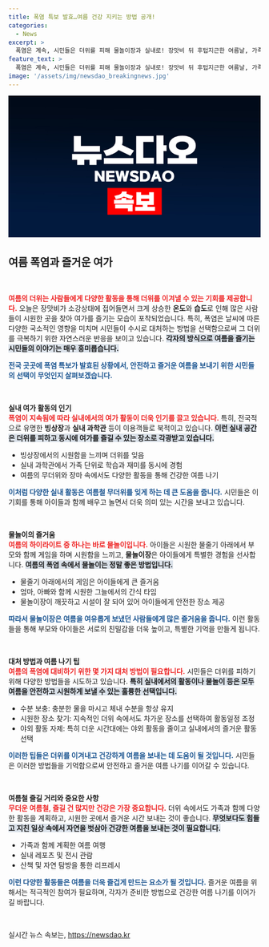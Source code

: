 ```yaml
---
title: 폭염 특보 발효…여름 건강 지키는 방법 공개!
categories:
  - News
excerpt: >
  폭염은 계속, 시민들은 더위를 피해 물놀이장과 실내로! 장맛비 뒤 후텁지근한 여름날, 가족 단위의 피서법과 시원한 나들이 장소를 소개합니다. 더위에 지친 일상, 당신은 어떻게 나날을 보내고 있나요?
feature_text: >
  폭염은 계속, 시민들은 더위를 피해 물놀이장과 실내로! 장맛비 뒤 후텁지근한 여름날, 가족 단위의 피서법과 시원한 나들이 장소를 소개합니다. 더위에 지친 일상, 당신은 어떻게 나날을 보내고 있나요?
image: '/assets/img/newsdao_breakingnews.jpg'
---
```


<p><img src="/assets/img/newsdao_breakingnews.jpg" alt="implanttips 속보" /></p>

<h2 data-ke-size="size26">여름 폭염과 즐거운 여가</h2>

<p data-ke-size="size16">&nbsp;</p>

<p><b><span style="color: #ee2323;">여름의 더위는 사람들에게 다양한 활동을 통해 더위를 이겨낼 수 있는 기회를 제공합니다.</span></b> 오늘은 장맛비가 소강상태에 접어들면서 크게 상승한 <b>온도</b>와 <b>습도</b>로 인해 많은 사람들이 시원한 곳을 찾아 여가를 즐기는 모습이 포착되었습니다. 특히, 폭염은 날씨에 따른 다양한 국소적인 영향을 미치며 시민들이 수시로 대처하는 방법을 선택함으로써 그 더위를 극복하기 위한 자연스러운 반응을 보이고 있습니다. <b><span style="background-color: #21538527;">각자의 방식으로 여름을 즐기는 시민들의 이야기는 매우 흥미롭습니다.</span></b></p>

<p><b><span style="color: #1a5490;">전국 곳곳에 폭염 특보가 발효된 상황에서, 안전하고 즐거운 여름을 보내기 위한 시민들의 선택이 무엇인지 살펴보겠습니다.</span></b></p>

<p data-ke-size="size16">&nbsp;</p>

<p><b>실내 여가 활동의 인기</b><br />
<b><span style="color: #ee2323;">폭염이 지속됨에 따라 실내에서의 여가 활동이 더욱 인기를 끌고 있습니다.</span></b> 특히, 전국적으로 유명한 <b>빙상장</b>과 <b>실내 과학관</b> 등이 이용객들로 북적이고 있습니다. <b><span style="background-color: #21538527;">이런 실내 공간은 더위를 피하고 동시에 여가를 즐길 수 있는 장소로 각광받고 있습니다.</span></b> </p>

<ul>
    <li>빙상장에서의 시원함을 느끼며 더위를 잊음</li>
    <li>실내 과학관에서 가족 단위로 학습과 재미를 동시에 경험</li>
    <li>여름의 무더위와 장마 속에서도 다양한 활동을 통해 건강한 여름 나기</li>
</ul>

<p><b><span style="color: #1a5490;">이처럼 다양한 실내 활동은 여름철 무더위를 잊게 하는 데 큰 도움을 줍니다.</span></b> 시민들은 이 기회를 통해 아이들과 함께 배우고 놀면서 더욱 의미 있는 시간을 보내고 있습니다. </p>

<p data-ke-size="size16">&nbsp;</p>

<p><b>물놀이의 즐거움</b><br />
<b><span style="color: #ee2323;">여름의 하이라이트 중 하나는 바로 물놀이입니다.</span></b> 아이들은 시원한 물줄기 아래에서 부모와 함께 게임을 하며 시원함을 느끼고, <b>물놀이장</b>은 아이들에게 특별한 경험을 선사합니다. <b><span style="background-color: #21538527;">여름의 폭염 속에서 물놀이는 정말 좋은 방법입니다.</span></b></p>

<ul>
    <li>물줄기 아래에서의 게임은 아이들에게 큰 즐거움</li>
    <li>엄마, 아빠와 함께 시원한 그늘에서의 간식 타임</li>
    <li>물놀이장이 깨끗하고 시설이 잘 되어 있어 아이들에게 안전한 장소 제공</li>
</ul>

<p><b><span style="color: #1a5490;">따라서 물놀이장은 여름을 여유롭게 보냈던 사람들에게 많은 즐거움을 줍니다.</span></b> 이런 활동들을 통해 부모와 아이들은 서로의 친밀감을 더욱 높이고, 특별한 기억을 만들게 됩니다. </p>

<p data-ke-size="size16">&nbsp;</p>

<p><b>대처 방법과 여름 나기 팁</b><br />
<b><span style="color: #ee2323;">여름의 폭염에 대비하기 위한 몇 가지 대처 방법이 필요합니다.</span></b> 시민들은 더위를 피하기 위해 다양한 방법들을 시도하고 있습니다. <b><span style="background-color: #21538527;">특히 실내에서의 활동이나 물놀이 등은 모두 여름을 안전하고 시원하게 보낼 수 있는 훌륭한 선택입니다.</span></b></p>

<ul>
    <li>수분 보충: 충분한 물을 마시고 체내 수분을 항상 유지</li>
    <li>시원한 장소 찾기: 지속적인 더위 속에서도 차가운 장소를 선택하여 활동일정 조정</li>
    <li>야외 활동 자제: 특히 더운 시간대에는 야외 활동을 줄이고 실내에서의 즐거운 활동 선택</li>
</ul>

<p><b><span style="color: #1a5490;">이러한 팁들은 더위를 이겨내고 건강하게 여름을 보내는 데 도움이 될 것입니다.</span></b> 시민들은 이러한 방법들을 기억함으로써 안전하고 즐거운 여름 나기를 이어갈 수 있습니다. </p>

<p data-ke-size="size16">&nbsp;</p>

<p><b>여름철 즐길 거리와 중요한 사항</b><br />
<b><span style="color: #ee2323;">무더운 여름철, 즐길 건 많지만 건강은 가장 중요합니다.</span></b> 더위 속에서도 가족과 함께 다양한 활동을 계획하고, 시원한 곳에서 즐거운 시간 보내는 것이 좋습니다. <b><span style="background-color: #21538527;">무엇보다도 힘들고 지친 일상 속에서 자연을 벗삼아 건강한 여름을 보내는 것이 필요합니다.</span></b></p>

<ul>
    <li>가족과 함께 계획한 여름 여행</li>
    <li>실내 레포츠 및 전시 관람</li>
    <li>산책 및 자연 탐방을 통한 리프레시</li>
</ul>

<p><b><span style="color: #1a5490;">이런 다양한 활동들은 여름을 더욱 즐겁게 만드는 요소가 될 것입니다.</span></b> 즐거운 여름을 위해서는 적극적인 참여가 필요하며, 각자가 준비한 방법으로 건강한 여름 나기를 이어가길 바랍니다. </p>

<p data-ke-size="size16">&nbsp;</p>
실시간 뉴스 속보는, <a href="https://newsdao.kr" rel="dofollow">https://newsdao.kr</a>


